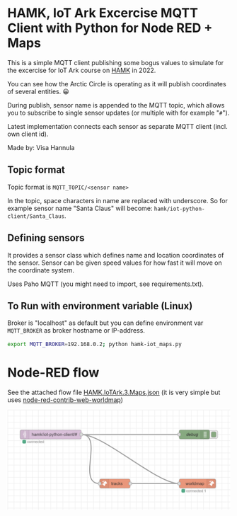 # HAMK, IoT Ark Excercise MQTT Client with Python for Node RED + Maps

This is a simple MQTT client publishing some bogus values to simulate for the excercise for IoT Ark course on [HAMK](https://www.hamk.fi/korkeakouludiplomi/iot-data-ja-pelimoottoriosaaja/) in 2022.

You can see how the Arctic Circle is operating as it will publish coordinates of several entities. 😀

During publish, sensor name is appended to the MQTT topic, which allows you to subscribe to single sensor updates (or multiple with for example "`#`").

Latest implementation connects each sensor as separate MQTT client (incl. own client id).

Made by: Visa Hannula

## Topic format
Topic format is `MQTT_TOPIC/<sensor name>`

In the topic, space characters in name are replaced with underscore. So for example sensor name "Santa Claus" will become: `hamk/iot-python-client/Santa_Claus`.

## Defining sensors
It provides a sensor class which defines name and location coordinates of the sensor. Sensor can be given speed values for how fast it will move on the coordinate system.

Uses Paho MQTT (you might need to import, see requirements.txt).


## To Run with environment variable (Linux)

Broker is "localhost" as default but you can define environment var `MQTT_BROKER` as broker hostname or IP-address.

```sh
export MQTT_BROKER=192.168.0.2; python hamk-iot_maps.py
```

# Node-RED flow

See the attached flow file [HAMK.IoTArk.3.Maps.json](HAMK.IoTArk.3.Maps.json) (it is very simple but uses [node-red-contrib-web-worldmap](https://github.com/dceejay/RedMap))

![Flow](video/NodeRED_flow.png)
